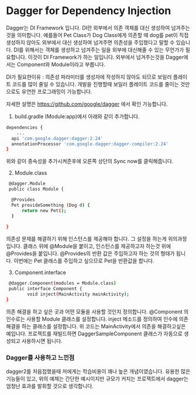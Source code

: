 # Dagger for Dependency Injection

Dagger는 DI Framework 입니다. DI란 외부에서 의존 객체를 대신 생성하여 넘겨주는 것을 의미합니다. 
예를들어 Pet Class가 Dog Class에게 의존할 때 dog를 pet이 직접 생성하지 않아도 외부에서 대신 생성하여 넘겨주면 의존성을 주입했다고 말할 수 있습니다.
DI를 위해서는 객체를 생성하고 넘겨주는 일을 외부에 대신해줄 수 있는 무언가가 필요합니다. 이것이 DI Framework가 하는 일입니다.
외부에서 넘겨주는것을 Dagger에서는 Component와 Module이라고 부릅니다. 

DI가 필요한이유  :
의존성 파라미터를 생성자에 작성하지 않아도 되므로 보일러 플레이트 코드를 많이 줄일 수 있습니다. 개발을 진행할때 보일러 플레이트 코드를 줄이는 것만으로도 유연한 프로그래밍이 가능합니다.

자세한 설명은 https://github.com/google/dagger 에서 확인 가능합니다.

1. build.gradle (Module:app)에서 아래와 같이 추가합니다.

  ```bash
  dependencies {
      ...
    api 'com.google.dagger:dagger:2.24'
    annotationProcessor 'com.google.dagger:dagger-compiler:2.24'
  }
  ```
  위와 같이 종속성을 추가시켜준후에 오른쪽 상단의 Sync now를 클릭해줍니다.
  
  
2. Module.class

  ```bash
   @dagger.Module
   public class Module {

    @Provides
    Pet provideSomething (Dog d) {
        return new Pet();
    }
    
  }
  ```
  의존성 문제를 해결하기 위해 인스턴스를 제공해야 합니다. 그 설정을 하는게 위의과정입니다.
  클래스 위에 @Module을 붙이고, 인스턴스를 제공하고자 하는것 위에 @Provides을 붙입니다. 
  @Provides의 반환 값은 주입하고자 하는 것의 형태가 됩니다. 이번에는 Pet 클래스를 주입하고 싶으므로 Pet을 반환값을 합니다.

3. Component.interface

  ```bash
   @dagger.Component(modules = Module.class)
   public interface Component {
          void inject(MainActivity mainActivity);
  }
  ```
 의존 해결을 하고 싶은 곳과 어떤 모듈을 사용할 것인지 정의합니다.
 @Component 의 인수로는 사용할 Module 클래스를 설정합니다.
 inject 메소드를 정의하여 인수에 의존 해결을 하는 클래스를 설정합니다. 위 코드는 MainActivity에서 의존을 해결하고싶은 예입니다.
 프로젝트를 재빌드하면 DaggerSampleComponent 클래스가 자동으로 생성되고 사용하시면 됩니다.
  
  
 ### Dagger를 사용하고 느낀점
  dagger2를 처음접했을때 저에게는 학습비용이 꽤나 높은 개념이였습니다.
  유용한 많은 기능들이 있고, 위의 예제는 간단한 예시이지만 규모가 커지는 프로젝트에서 dagger는 엄청난 효과를 발휘할 것으로 생각합니다.
